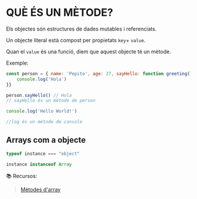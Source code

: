 # QUÈ ÉS UN MÈTODE?

Els objectes són estructures de dades mutables i referenciats. 

Un objecte literal està compost per propietats ```key```+ ```value```.

Quan el ```value``` és una funció, diem que aquest objecte té un mètode.

Exemple:

```js
const person = { name: 'Pepito', age: 27, sayHello: function greeting() {
    console.log('Hola')
}}

person.sayHello() // Hola
// sayHello és un mètode de person
```

```js
console.log('Hello World!')

//log és un mètode de console
```

## Arrays com a objecte

```js
typeof instance === "object"

instance instanceof Array
```

📚 Recursos:
> [Mètodes d'array](https://developer.mozilla.org/es/docs/Web/JavaScript/Reference/Global_Objects/Array)